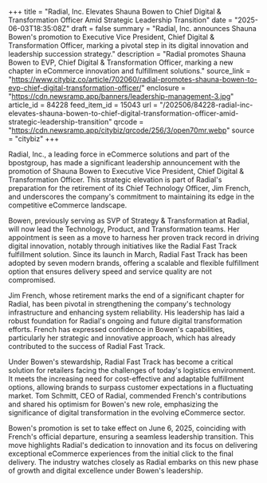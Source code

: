 +++
title = "Radial, Inc. Elevates Shauna Bowen to Chief Digital & Transformation Officer Amid Strategic Leadership Transition"
date = "2025-06-03T18:35:08Z"
draft = false
summary = "Radial, Inc. announces Shauna Bowen's promotion to Executive Vice President, Chief Digital & Transformation Officer, marking a pivotal step in its digital innovation and leadership succession strategy."
description = "Radial promotes Shauna Bowen to EVP, Chief Digital & Transformation Officer, marking a new chapter in eCommerce innovation and fulfillment solutions."
source_link = "https://www.citybiz.co/article/702060/radial-promotes-shauna-bowen-to-evp-chief-digital-transformation-officer/"
enclosure = "https://cdn.newsramp.app/banners/leadership-management-3.jpg"
article_id = 84228
feed_item_id = 15043
url = "/202506/84228-radial-inc-elevates-shauna-bowen-to-chief-digital-transformation-officer-amid-strategic-leadership-transition"
qrcode = "https://cdn.newsramp.app/citybiz/qrcode/256/3/open70mr.webp"
source = "citybiz"
+++

<p>Radial, Inc., a leading force in eCommerce solutions and part of the bpostgroup, has made a significant leadership announcement with the promotion of Shauna Bowen to Executive Vice President, Chief Digital & Transformation Officer. This strategic elevation is part of Radial's preparation for the retirement of its Chief Technology Officer, Jim French, and underscores the company's commitment to maintaining its edge in the competitive eCommerce landscape.</p><p>Bowen, previously serving as SVP of Strategy & Transformation at Radial, will now lead the Technology, Product, and Transformation teams. Her appointment is seen as a move to harness her proven track record in driving digital innovation, notably through initiatives like the Radial Fast Track fulfillment solution. Since its launch in March, Radial Fast Track has been adopted by seven modern brands, offering a scalable and flexible fulfillment option that ensures delivery speed and service quality are not compromised.</p><p>Jim French, whose retirement marks the end of a significant chapter for Radial, has been pivotal in strengthening the company's technology infrastructure and enhancing system reliability. His leadership has laid a robust foundation for Radial's ongoing and future digital transformation efforts. French has expressed confidence in Bowen's capabilities, particularly her strategic and innovative approach, which has already contributed to the success of Radial Fast Track.</p><p>Under Bowen's stewardship, Radial Fast Track has become a critical solution for retailers facing the challenges of today's logistics environment. It meets the increasing need for cost-effective and adaptable fulfillment options, allowing brands to surpass customer expectations in a fluctuating market. Tom Schmitt, CEO of Radial, commended French's contributions and shared his optimism for Bowen's new role, emphasizing the significance of digital transformation in the evolving eCommerce sector.</p><p>Bowen's promotion is set to take effect on June 6, 2025, coinciding with French's official departure, ensuring a seamless leadership transition. This move highlights Radial's dedication to innovation and its focus on delivering exceptional eCommerce experiences from the initial click to the final delivery. The industry watches closely as Radial embarks on this new phase of growth and digital excellence under Bowen's leadership.</p>